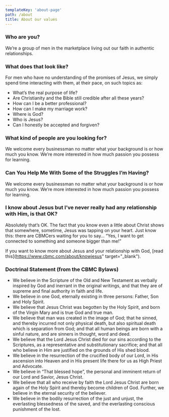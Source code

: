 ```yaml
---
templateKey: 'about-page'
path: /about
title: About our values
---
```

### Who are you?
We’re a group of men in the marketplace living out our faith in authentic relationships.

### What does that look like?
For men who have no understanding of the promises of Jesus, we simply spend time interacting with them, at their pace, on such topics as:

* 	What’s the real purpose of life?
* 	Are Christianity and the Bible still credible after all these years?
* 	How can I be a better professional?
* 	How can I make my marriage work?
* 	Where is God?
* 	Who is Jesus?
* 	Can I honestly be accepted and forgiven?

### What kind of people are you looking for?
We welcome every businessman no matter what your background is or how much you know. We’re more interested in how much passion you possess for learning.

### Can You Help Me With Some of the Struggles I’m Having?
We welcome every businessman no matter what your background is or how much you know. We’re more interested in how much passion you possess for learning.

### I know about Jesus but I’ve never really had any relationship with Him, is that OK?
Absolutely that’s OK. The fact that you know even a little about Christ shows that somewhere, sometime, Jesus was tapping on your heart. Just know this: there are CBMCers waiting for you to say… “Yes, I want to get connected to something and someone bigger than me!”

If you want to know more about Jesus and your relationship with God, [read this](https://www.cbmc.com/about/knowjesus" target="_blank").

### Doctrinal Statement (from the CBMC Bylaws)
*   We believe in the Scripture of the Old and New Testament as verbally inspired by God and inerrant in the original writings, and that they are of supreme and final authority in faith and life.
* 	We believe in one God, eternally existing in three persons: Father, Son and Holy Spirit.
* 	We believe that Jesus Christ was begotten by the Holy Spirit, and born of the Virgin Mary and is true God and true man.
*   We believe that man was created in the image of God; that he sinned, and thereby incurred not only physical death, but also spiritual death which is separation from God; and that all human beings are born with a sinful nature, and are sinners in thought, word and deed.
* 	We believe that the Lord Jesus Christ died for our sins according to the Scriptures, as a representative and substitutionary sacrifice; and that all who believe in Him are justified on the grounds of His shed blood.
* 	We believe in the resurrection of the crucified body of our Lord, in His ascension into Heaven and in His present life there for us as High Priest and Advocate.
* 	We believe in “That blessed hope”, the personal and imminent return of our Lord and Savior, Jesus Christ.
* 	We believe that all who receive by faith the Lord Jesus Christ are born again of the Holy Spirit and thereby become children of God. Further, we believe in the eternal security of the believer.
* 	We believe in the bodily resurrection of the just and unjust, the everlasting blessedness of the saved, and the everlasting conscious punishment of the lost.
